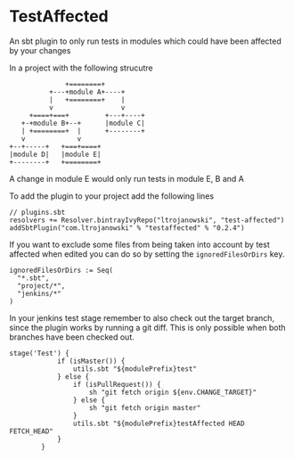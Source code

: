 # TestAffected
An sbt plugin to only run tests in modules which could have been affected by your changes

In a project with the following strucutre

                  +========+
              +---+module A+----+
              |   +========+    |
              v                 v
         +====+===+         +---+----+
       +-+module B+--+      |module C|
       | +========+  |      +--------+
       v             v
    +--+-----+   +===+====+
    |module D|   |module E|
    +--------+   +========+
A change in module E would only run tests in module E, B and A

To add the plugin to your project add the following lines

    // plugins.sbt
    resolvers += Resolver.bintrayIvyRepo("ltrojanowski", "test-affected")
    addSbtPlugin("com.ltrojanowski" % "testaffected" % "0.2.4")


If you want to exclude some files from being taken into account by test affected when edited you can do so by setting the `ignoredFilesOrDirs` key.

    ignoredFilesOrDirs := Seq(
      "*.sbt",
      "project/*",
      "jenkins/*"
    )

In your jenkins test stage remember to also check out the target branch, since the plugin works by running a git diff. This is only possible when both branches have been checked out.

    stage('Test') {
                if (isMaster()) {
                    utils.sbt "${modulePrefix}test"
                } else {
                    if (isPullRequest()) {
                        sh "git fetch origin ${env.CHANGE_TARGET}"
                    } else {
                        sh "git fetch origin master"
                    }
                    utils.sbt "${modulePrefix}testAffected HEAD FETCH_HEAD"
                }
            }
